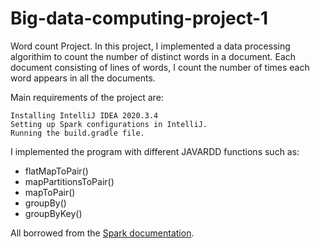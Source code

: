 
# Big-data-computing-project-1
Word count Project.
In this project, I implemented a data processing algorithim to count the number of distinct words in a document.
Each document consisting of lines of words, I count the number of times each word appears in all the documents.


Main requirements of the project are:
```
Installing IntelliJ IDEA 2020.3.4
Setting up Spark configurations in IntelliJ.
Running the build.gradle file.
```
I implemented the program with different JAVARDD functions such as:

* flatMapToPair()
* mapPartitionsToPair()
* mapToPair()
* groupBy()
* groupByKey()

All borrowed from the [Spark documentation](https://spark.apache.org/docs/latest/submitting-applications.html#master-urls).
